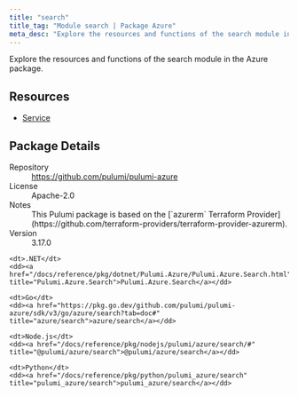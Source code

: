 ```yaml
---
title: "search"
title_tag: "Module search | Package Azure"
meta_desc: "Explore the resources and functions of the search module in the Azure package."
---
```


<!-- WARNING: this file was generated by Pulumi Docs Generator. -->
<!-- Do not edit by hand unless you're certain you know what you are doing! -->

Explore the resources and functions of the search module in the Azure package.

<h2 id="resources">Resources</h2>
<ul class="api">
    <li><a href="service" title="Service"><span class="symbol resource"></span>Service</a></li>
</ul>

<h2 id="package-details">Package Details</h2>
<dl class="package-details">
	<dt>Repository</dt>
	<dd><a href="https://github.com/pulumi/pulumi-azure">https://github.com/pulumi/pulumi-azure</a></dd>
	<dt>License</dt>
	<dd>Apache-2.0</dd>
	<dt>Notes</dt>
	<dd>This Pulumi package is based on the [`azurerm` Terraform Provider](https://github.com/terraform-providers/terraform-provider-azurerm).</dd>
	<dt>Version</dt>
	<dd>3.17.0</dd>
</dl>



<dl class="tabular">

    <dt>.NET</dt>
    <dd><a href="/docs/reference/pkg/dotnet/Pulumi.Azure/Pulumi.Azure.Search.html" title="Pulumi.Azure.Search">Pulumi.Azure.Search</a></dd>

    <dt>Go</dt>
    <dd><a href="https://pkg.go.dev/github.com/pulumi/pulumi-azure/sdk/v3/go/azure/search?tab=doc#" title="azure/search">azure/search</a></dd>

    <dt>Node.js</dt>
    <dd><a href="/docs/reference/pkg/nodejs/pulumi/azure/search/#" title="@pulumi/azure/search">@pulumi/azure/search</a></dd>

    <dt>Python</dt>
    <dd><a href="/docs/reference/pkg/python/pulumi_azure/search" title="pulumi_azure/search">pulumi_azure/search</a></dd>

</dl>

